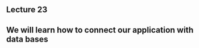Lecture 23
---------------------
We will learn how to connect our application with data bases
-------------------------------------------------------
